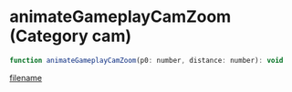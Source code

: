 # animateGameplayCamZoom (Category cam)

```js
function animateGameplayCamZoom(p0: number, distance: number): void
```

[filename](animateGameplayCamZoom_m.md ':include')
